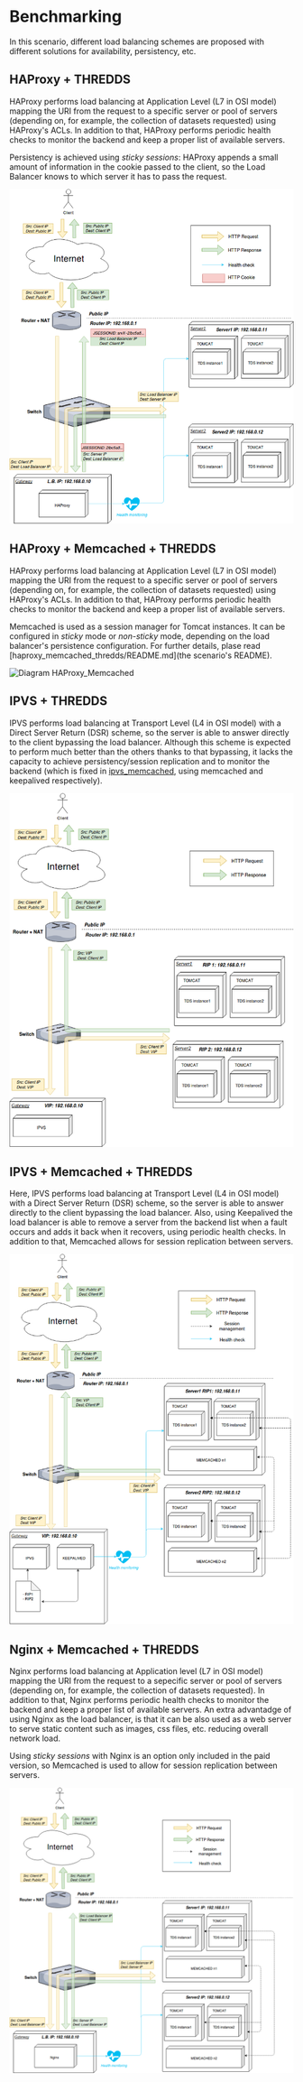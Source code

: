 # Benchmarking #

In this scenario, different load balancing schemes are proposed with different solutions for availability, persistency, etc.

## HAProxy + THREDDS ##
HAProxy performs load balancing at Application Level (L7 in OSI model) mapping the URI from the request to a specific server or pool of servers (depending on, for example, the collection of datasets
requested) using HAProxy's ACLs. In addition to that, HAProxy performs periodic health checks to monitor the backend and keep a proper list of available servers.

Persistency is achieved using _sticky sessions_: HAProxy appends a small amount of information in the cookie passed to the client, so the Load Balancer knows to which server it has to pass the request.

![Diagram HAProxy](./haproxy_thredds/haproxy_diagram.png)

## HAProxy + Memcached + THREDDS ##
HAProxy performs load balancing at Application Level (L7 in OSI model) mapping the URI from the request to a specific server or pool of servers (depending on, for example, the collection of datasets
requested) using HAProxy's ACLs. In addition to that, HAProxy performs periodic health checks to monitor the backend and keep a proper list of available servers.

Memcached is used as a session manager for Tomcat instances. It can be configured in _sticky_ mode or _non-sticky_ mode, depending on the load balancer's persistence configuration. For further details,
plase read [haproxy_memcached_thredds/README.md](the scenario's README).

![Diagram HAProxy_Memcached](./haproxy_memcached/thredds/haproxy_memcached_diagram.png)


## IPVS + THREDDS ##
IPVS performs load balancing at Transport Level (L4 in OSI model) with a Direct Server Return (DSR) scheme, so the server is able to answer directly to the client bypassing the load balancer. Although this 
scheme is expected to perform much better than the others thanks to that bypassing, it lacks the capacity to achieve persistency/session replication and to monitor the backend (which is fixed in 
[ipvs_memcached](./ipvs_memcached), using memcached and keepalived respectively).


![Diagram IPVS](./ipvs_thredds/ipvs_diagram.png)

## IPVS + Memcached + THREDDS ##
Here, IPVS performs load balancing at Transport Level (L4 in OSI model) with a Direct Server Return (DSR) scheme, so the server is able to answer directly to the client bypassing the load balancer. Also,
using Keepalived the load balancer is able to remove a server from the backend list when a fault occurs and adds it back when it recovers, using periodic health checks. In addition to that, Memcached allows 
for session replication between servers.

![Diagram IPVS_Memcached](./ipvs_memcached_thredds/ipvs_memcached_diagram.png)

## Nginx + Memcached + THREDDS ##
Nginx performs load balancing at Application level (L7 in OSI model) mapping the URI from the request to a sepecific server or pool of servers (depending on, for example, the collection of datasets
requested). In addition to that, Nginx performs periodic health checks to monitor the backend and keep a proper list of available servers. An extra advantadge of using Nginx as the load balancer, is that
it can be also used as a web server to serve static content such as images, css files, etc. reducing overall network load.

Using _sticky sessions_ with Nginx is an option only included in the paid version, so Memcached is used to allow for session replication between servers.

![Diagram Nginx_Memcached](./nginx_memcached_thredds/nginx_memcached_diagram.png)

